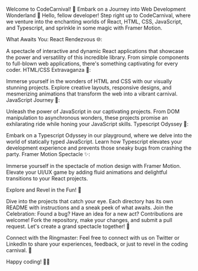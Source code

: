 Welcome to CodeCarnival! 🎪
Embark on a Journey into Web Development Wonderland
👋 Hello, fellow developer! Step right up to CodeCarnival, where we venture into the enchanting worlds of React, HTML, CSS, JavaScript, and Typescript, and sprinkle in some magic with Framer Motion.

What Awaits You:
React Rendezvous 🌐:

A spectacle of interactive and dynamic React applications that showcase the power and versatility of this incredible library. From simple components to full-blown web applications, there's something captivating for every coder.
HTML/CSS Extravaganza 🎨:

Immerse yourself in the wonders of HTML and CSS with our visually stunning projects. Explore creative layouts, responsive designs, and mesmerizing animations that transform the web into a vibrant carnival.
JavaScript Journey 🚀:

Unleash the power of JavaScript in our captivating projects. From DOM manipulation to asynchronous wonders, these projects promise an exhilarating ride while honing your JavaScript skills.
Typescript Odyssey 📝:

Embark on a Typescript Odyssey in our playground, where we delve into the world of statically typed JavaScript. Learn how Typescript elevates your development experience and prevents those sneaky bugs from crashing the party.
Framer Motion Spectacle ✨:

Immerse yourself in the spectacle of motion design with Framer Motion. Elevate your UI/UX game by adding fluid animations and delightful transitions to your React projects.

Explore and Revel in the Fun! 🎉

Dive into the projects that catch your eye. Each directory has its own README with instructions and a sneak peek of what awaits.
Join the Celebration:
Found a bug? Have an idea for a new act? Contributions are welcome! Fork the repository, make your changes, and submit a pull request. Let's create a grand spectacle together! 🚧

Connect with the Ringmaster:
Feel free to connect with us on Twitter or LinkedIn to share your experiences, feedback, or just to revel in the coding carnival. 🎉

Happy coding! 🚀🎪
